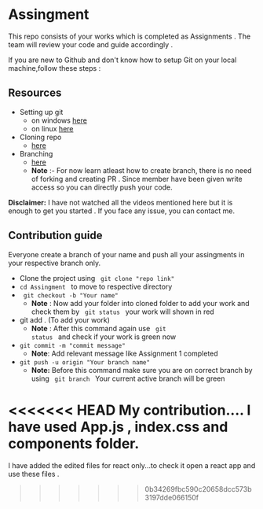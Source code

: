 # Assingment

This repo consists of your works which is completed as Assignments . The team will review your code and guide accordingly .

If you are new to Github and don't know how to setup Git on your local machine,follow these steps :

## Resources

- Setting up git
  - on windows [here](https://www.youtube.com/watch?v=2j7fD92g-gE)
  - on linux [here](https://www.youtube.com/watch?v=ZMgLZUYd8Cw)
- Cloning repo
  - [here](https://www.youtube.com/watch?v=bKuE-afbRLU)
- Branching
  - [here](https://www.youtube.com/watch?v=EyucZ2L0Tkg)
  - **Note** :- For now learn atleast how to create branch, there is no need of forking and creating PR . Since member have been given write access so you can directly push your code.

**Disclaimer:** I have not watched all the videos mentioned here but it is enough to get you started . If you face any issue, you can contact me.

## Contribution guide

Everyone create a branch of your name and push all your assingments in your respective branch only.

- Clone the project using <code> git clone "repo link" </code>
- <code>cd Assingment </code> to move to respective directory
- <code> git checkout -b "Your name" </code>
  - **Note** : Now add your folder into cloned folder to add your work and check them by <code> git status </code>
    your work will shown in red
- git add . (To add your work)
  - **Note** : After this command again use <code> git status </code> and check if your work is green now
- <code>git commit -m "commit message"</code>
  - **Note**: Add relevant message like Assignment 1 completed
- <code>git push -u origin "Your branch name"</code>
  - **Note:** Before this command make sure you are on correct branch by using <code> git branch </code> Your current active branch will be green

<<<<<<< HEAD
My contribution....
I have used App.js , index.css and components folder.
=======


I have added the edited files for react only...to check it open a react app and use these files .
>>>>>>> 0b34269fbc590c20658dcc573b3197dde066150f

